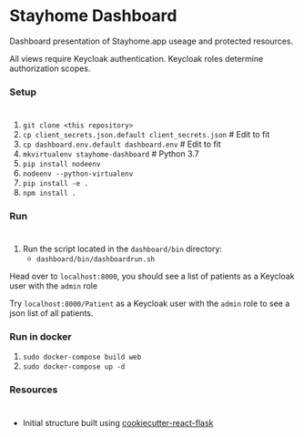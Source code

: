 # Stayhome Dashboard

Dashboard presentation of Stayhome.app useage and protected resources.

All views require Keycloak authentication.  Keycloak roles determine authorization scopes.

### Setup
#
1) `git clone <this repository>`
2) `cp client_secrets.json.default client_secrets.json`  # Edit to fit
3) `cp dashboard.env.default dashboard.env`  # Edit to fit
4) `mkvirtualenv stayhome-dashboard`  # Python 3.7
5) `pip install nodeenv`
6) `nodeenv --python-virtualenv`
7) `pip install -e .`
8) `npm install .`

### Run
#
1) Run the script located in the `dashboard/bin` directory:
   * `dashboard/bin/dashboardrun.sh`

Head over to `localhost:8000`, you should see a list of patients as a Keycloak user with the `admin` role

Try `localhost:8000/Patient` as a Keycloak user with the `admin` role to see
a json list of all patients.

### Run in docker
1) `sudo docker-compose build web`
2) `sudo docker-compose up -d`

### Resources
#
* Initial structure built using [cookiecutter-react-flask](https://github.com/arberx/cookiecutter-react-flask)
